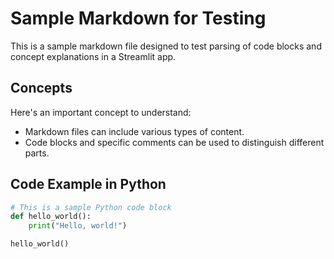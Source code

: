 # Sample Markdown for Testing

This is a sample markdown file designed to test parsing of code blocks and concept explanations in a Streamlit app.

## Concepts

<!--concept-->
Here's an important concept to understand:
- Markdown files can include various types of content.
- Code blocks and specific comments can be used to distinguish different parts.

## Code Example in Python

```python
# This is a sample Python code block
def hello_world():
    print("Hello, world!")

hello_world()

